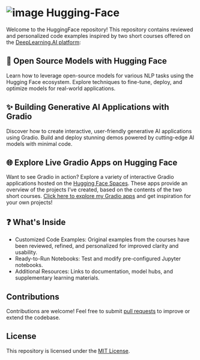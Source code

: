 # ![image](https://github.com/user-attachments/assets/35f315f5-15fb-4236-9f1d-9ee2554b7d56) Hugging-Face
Welcome to the HuggingFace repository! This repository contains reviewed and personalized code examples inspired by two short courses offered on the [DeepLearning.AI platform](https://www.deeplearning.ai/):

## 🌟 Open Source Models with Hugging Face    
   Learn how to leverage open-source models for various NLP tasks using the Hugging Face ecosystem. Explore techniques to fine-tune, deploy, and optimize models for real-world applications.

## ✨ Building Generative AI Applications with Gradio   
Discover how to create interactive, user-friendly generative AI applications using Gradio. Build and deploy stunning demos powered by cutting-edge AI models with minimal code.

## 🌐 Explore Live Gradio Apps on Hugging Face  
Want to see Gradio in action? Explore a variety of interactive Gradio applications hosted on the [Hugging Face Spaces](https://huggingface.co/). These apps provide an overview of the projects I’ve created, based on the contents of the two short courses. [Click here to explore my Gradio apps](https://huggingface.co/collections/dlaima/my-gradio-apps-6784ff8d41db1b5ffac83991) and get inspiration for your own projects!

## ❓ What's Inside
  - Customized Code Examples: Original examples from the courses have been reviewed, refined, and personalized for improved clarity and usability.
  - Ready-to-Run Notebooks: Test and modify pre-configured Jupyter notebooks.
  - Additional Resources: Links to documentation, model hubs, and supplementary learning materials.

## Contributions  
Contributions are welcome! Feel free to submit [pull requests](https://github.com/16032022/DeepLearningAI-Hugging-Face-projects/pulls) to improve or extend the codebase.

## License  
This repository is licensed under the [MIT License](https://opensource.org/license/MIT).



